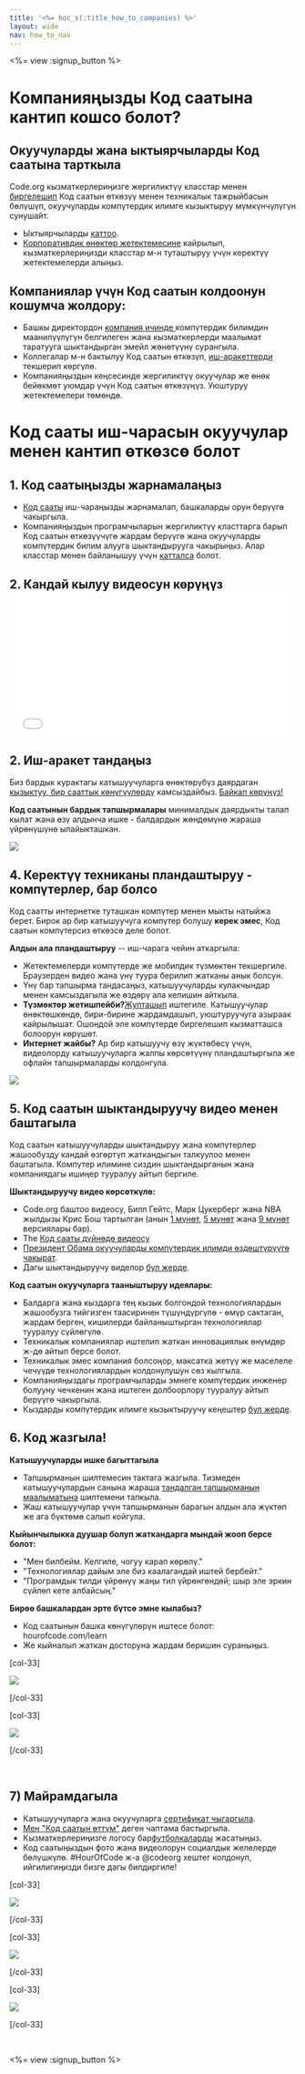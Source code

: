 ```yaml
---
title: '<%= hoc_s(:title_how_to_companies) %>'
layout: wide
nav: how_to_nav
---
```

<%= view :signup_button %>

# Компанияңызды Код саатына кантип кошсо болот?

## Окуучуларды жана ыктыярчыларды Код саатына тарткыла

Code.org кызматкерлериңизге жергиликтүү класстар менен [биргелешип](<%= resolve_url('https://code.org/volunteer') %>) Код саатын өткөзүү менен техникалык тажрыйбасын бөлүшүп, окуучуларды компүтердик илимге кызыктыруу мүмкүнчүлүгүн сунушайт.

- Ыктыярчыларды [каттоо](<%= resolve_url('https://code.org/volunteer') %>).
- [Корпоративдик өнөктөр жетектемесине](<%= localized_file('/files/HourOfCodeGuideForCorporatePartners.pdf') %>) кайрылып, кызматкерлериңизди класстар м-н туташтыруу үчүн керектүү жетектемелерди алыңыз.

## Компаниялар үчүн Код саатын колдоонун кошумча жолдору:

- Башкы директордон [ компания ичинде ](<%= resolve_url('/promote/resources#sample-emails') %>) компүтердик билимдин маанилүүлүгүн белгилеген жана кызматкерлерди маалымат таратууга шыктандырган эмейл жөнөтүүнү сурангыла. 
- Коллегалар м-н бактылуу Код саатын өткөзүп, [иш-аракеттерди](<%= resolve_url('/learn') %>) текшерип көргүлө.
- Компанияңыздын кеңсесинде жергиликтүү окуучулар же өнөк бейөкмөт уюмдар үчүн Код саатын өткөзүңүз. Уюштуруу жетектемелери төмөндө.

# Код сааты иш-чарасын окуучулар менен кантип өткөзсө болот

## 1. Код саатыңызды жарнамалаңыз

- [Код сааты](<%= resolve_url('/promote') %>) иш-чараңызды жарнамалап, башкаларды орун берүүгө чакыргыла.
- Компанияңыздын програмчыларын жергиликтүү класттарга барып Код саатын өткөзүүчүгө жардам берүүгө жана окуучуларды компүтердик билим алууга шыктандырууга чакырыңыз. Алар класстар менен байланышуу үчүн [катталса](<%= resolve_url('https://code.org/volunteer/engineer') %>) болот.

## 2. Кандай кылуу видеосун көрүңүз <iframe width="500" height="255" src="//www.youtube.com/embed/SrnvvWDm73k" frameborder="0" allowfullscreen mark="crwd-mark"></iframe> 

## 2. Иш-аракет тандаңыз

Биз бардык курактагы катышуучуларга өнөктөрүбүз даярдаган [кызыктуу, бир сааттык көнүгүүлөрдү](<%= resolve_url('/learn') %>) камсыздайбыз. [Байкап көрүңүз!](<%= resolve_url('/learn') %>)

**Код саатынын бардык тапшырмалары** минималдык даярдыкты талап кылат жана өзү алдынча ишке - балдардын жөндөмүнө жараша үйрөнүшүнө ылайыкташкан.

[![](/images/fit-700/tutorials.png)](<%= resolve_url('/learn') %>)

## 4. Керектүү техниканы пландаштыруу - компүтерлер, бар болсо

Код саатты интернетке туташкан компүтер менен мыкты натыйжа берет. Бирок ар бир катышуучуга компүтер болушу **керек эмес**, Код саатын компүтерсиз өткөзсө деле болот.

**Алдын ала пландаштыруу** -- иш-чарага чейин аткаргыла:

- Жетектемелерди компүтерде же мобилдик түзмөктөн текшергиле. Браузерден видео жана үнү туура берилип жатканы анык болсун.
- Үнү бар тапшырма тандасаңыз, катышуучуларды кулакчындар менен камсыздагыла же өздөрү ала келишин айткыла.
- **Түзмөктөр жетишпейби?**[Жупташып](https://www.youtube.com/watch?v=vgkahOzFH2Q) иштегиле. Катышуучулар өнөктөшкөндө, бири-бирине жардамдашып, уюштуруучуга азыраак кайрылышат. Ошондой эле компүтерде биргелешип кызматташса болоорун көрүшөт.
- **Интернет жайбы?** Ар бир катышуучу өзү жүктөбөсү үчүн, видеолорду катышуучуларга жалпы көрсөтүүнү пландаштыргыла же офлайн тапшырмаларды колдонгула.

<img src="/images/fit-350/group_ipad.jpg" />

## 5. Код саатын шыктандыруучу видео менен баштагыла

Код саатын катышуучуларды шыктандыруу жана компүтерлер жашообузду кандай өзгөртүп жаткандыгын талкуулоо менен баштагыла. Компүтер илимине сиздин шыктандырганын жана компаниядагы ишиңер тууралуу айтып бергиле.

**Шыктандыруучу видео көрсөткүлө:**

- Code.org баштоо видеосу, Билл Гейтс, Марк Цукерберг жана NBA жылдызы Крис Бош тартылган (анын [1 мүнөт](https://www.youtube.com/watch?v=qYZF6oIZtfc), [5 мүнөт](https://www.youtube.com/watch?v=nKIu9yen5nc) жана [9 мүнөт](https://www.youtube.com/watch?v=dU1xS07N-FA) версиялары бар).
- The [Код сааты дүйнөдө видеосу](https://www.youtube.com/watch?v=KsOIlDT145A)
- [Президент Обама окуучуларды компүтердик илимди өздөштүрүүгө чакырат](https://www.youtube.com/watch?v=6XvmhE1J9PY).
- Дагы шыктандыруучу виделор [бул жерде](https://www.youtube.com/playlist?list=PLzdnOPI1iJNfpD8i4Sx7U0y2MccnrNZuP).

**Код саатын окуучуларга тааныштыруу идеялары:**

- Балдарга жана кыздарга тең кызык болгондой технологиялардын жашообузга тийгизген таасиринен түшүндүргүлө - өмүр сактаган, жардам берген, кишилерди байланыштырган технологиялар тууралуу сүйлөгүлө. 
- Техникалык компаниялар иштелип жаткан инновациялык өнүмдөр ж-дө айтып берсе болот.
- Техникалык эмес компания болсоңор, максатка жетүү же маселеле чечүүдө технологиялардын колдонулушун сөз кылгыла.
- Компанияңыздагы програмчыларды эмнеге компүтердик инженер болууну чечкенин жана иштеген долбоорлору тууралуу айтып берүүгө чакыргыла.
- Кыздарды компүтердик илимге кызыктыруучу кеңештер [бул жерде](<%= resolve_url('https://code.org/girls') %>).

## 6. Код жазгыла!

**Катышуучуларды ишке багыттагыла**

- Тапшырманын шилтемесин тактага жазгыла. Тизмеден катышуучулардын санына жараша [тандалган тапшырманын маалыматына](<%= resolve_url('/learn') %>) шилтемени тапкыла.
- Жаш катышуучулар үчүн тапшырманын барагын алдын ала жүктөп же ага бүктөмө салып койгула.

**Кыйынчылыкка дуушар болуп жаткандарга мындай жооп берсе болот:**

- "Мен билбейм. Келгиле, чогуу карап көрөлү."
- "Технологиялар дайым эле биз каалагандай иштей бербейт."
- "Програмдык тилди үйрөнүү жаңы тил үйрөнгөндөй; шыр эле эркин сүйлөп кете албайсың."

**Бирөө башкалардан эрте бүтсө эмне кылабыз?**

- Код саатынын башка көнүгүлөрүн иштесе болот: hourofcode.com/learn 
- Же кыйналып жаткан досторуна жардам беришин сураныңыз.

[col-33]

![](/images/fit-250/highschoolgirls.jpeg)

[/col-33]

[col-33]

![](/images/fit-300/group_ar.jpg)

[/col-33]

<p style="clear:both">&nbsp;</p>

## 7) Майрамдагыла

- Катышуучуларга жана окуучуларга [сертификат чыгаргыла](<%= resolve_url('https://code.org/certificates') %>).
- [Мен "Код саатын өттүм"](<%= resolve_url('/promote/resources#stickers') %>) деген чаптама бастыргыла.
- Кызматкерлериңизге логосу бар[футболкаларды](http://blog.code.org/post/132608499493/hour-of-code-shirts-and-more) жасатыңыз.
- Код саатыңыздын фото жана видеолорун социалдык желелерде бөлүшкүлө. #HourOfCode ж-а @codeorg хештег колдонуп, ийгилигиңизди бизге дагы билдиргиле!

[col-33]

![](/images/fit-250/celebrate2.jpeg)

[/col-33]

[col-33]

![](/images/fit-260/highlight-certificates.jpg)

[/col-33]

[col-33]

![](/images/fit-300/boy-certificate.jpg)

[/col-33]

<p style="clear:both">&nbsp;</p>

<%= view :signup_button %>